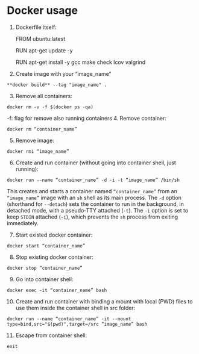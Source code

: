 # Docker usage

1. Dockerfile itself:

    FROM ubuntu:latest
    
    RUN apt-get update -y
    
    RUN apt-get install -y gcc make check lcov valgrind
    
2. Create image with your “image_name”

`**docker build** --tag "image_name" .`

3. Remove all containers:

`docker rm -v -f $(docker ps -qa)`

-f:  flag for remove also running containers
4. Remove container:

`docker rm “container_name”`

5. Remove image:

`docker rmi “image_name”`

6. Create and run container (without going into container shell, just running):

`docker run --name “container_name” -d -i -t “image_name” /bin/sh`

This creates and starts a container named `“container_name”` from an `“image_name”` image
with an `sh` shell as its main process. The `-d` option (shorthand for `--detach`)
sets the container to run in the background, in detached mode, with a pseudo-TTY
attached (`-t`). The `-i` option is set to keep `STDIN` attached (`-i`), which
prevents the `sh` process from exiting immediately.

7. Start existed docker container:

`docker start “container_name”`

8. Stop existing docker container:

`docker stop “container_name”`

9. Go into container shell:

`docker exec -it “container_name” bash`

10. Create and run container with binding a mount with local (PWD) files to use them inside the container shell in src folder:

`docker run --name “container_name” -it --mount type=bind,src="$(pwd)",target=/src “image_name” bash`

11. Escape from container shell:

`exit`
